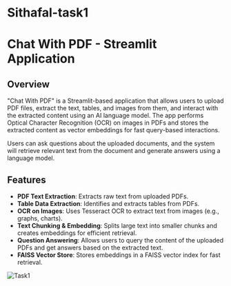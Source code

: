 # Sithafal-task1
# Chat With PDF - Streamlit Application

## Overview

"Chat With PDF" is a Streamlit-based application that allows users to upload PDF files, extract the text, tables, and images from them, and interact with the extracted content using an AI language model. The app performs Optical Character Recognition (OCR) on images in PDFs and stores the extracted content as vector embeddings for fast query-based interactions.

Users can ask questions about the uploaded documents, and the system will retrieve relevant text from the document and generate answers using a language model.

## Features

- **PDF Text Extraction**: Extracts raw text from uploaded PDFs.
- **Table Data Extraction**: Identifies and extracts tables from PDFs.
- **OCR on Images**: Uses Tesseract OCR to extract text from images (e.g., graphs, charts).
- **Text Chunking & Embedding**: Splits large text into smaller chunks and creates embeddings for efficient retrieval.
- **Question Answering**: Allows users to query the content of the uploaded PDFs and get answers based on the extracted text.
- **FAISS Vector Store**: Stores embeddings in a FAISS vector index for fast retrieval.


![Task1](https://i.postimg.cc/zGB9JgFw/task1.jpg)



